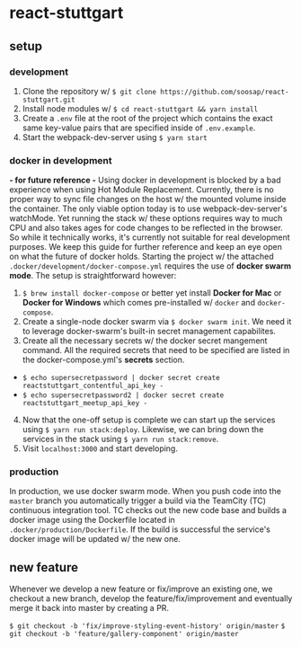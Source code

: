 # react-stuttgart

## setup

### development

1. Clone the repository w/ `$ git clone https://github.com/soosap/react-stuttgart.git`
2. Install node modules w/ `$ cd react-stuttgart && yarn install`
3. Create a `.env` file at the root of the project which contains the exact same key-value pairs that are specified inside of `.env.example`.
4. Start the webpack-dev-server using `$ yarn start`

### docker in development

**- for future reference -**
Using docker in development is blocked by a bad experience when using Hot Module Replacement. Currently, there is no proper way to sync file changes on the host w/ the mounted volume inside the container. The only viable option today is to use webpack-dev-server's watchMode. Yet running the stack w/ these options requires way to much CPU and also takes ages for code changes to be reflected in the browser. So while it technically works, it's currently not suitable for real development purposes. We keep this guide for further reference and keep an eye open on what the future of docker holds.
Starting the project w/ the attached `.docker/development/docker-compose.yml` requires the use of **docker swarm mode**. The setup is straightforward however:
1. `$ brew install docker-compose` or better yet install **Docker for Mac** or **Docker for Windows** which comes pre-installed w/ `docker` and `docker-compose`.
2. Create a single-node docker swarm via `$ docker swarm init`. We need it to leverage docker-swarm's built-in secret management capabilites.
3. Create all the necessary secrets w/ the docker secret mangement command. All the required secrets that need to be specified are listed in the docker-compose.yml's **secrets** section.
  * `$ echo supersecretpassword | docker secret create reactstuttgart_contentful_api_key -`
  * `$ echo supersecretpassword2 | docker secret create reactstuttgart_meetup_api_key -`
4. Now that the one-off setup is complete we can start up the services using `$ yarn run stack:deploy`. Likewise, we can bring down the services in the stack using `$ yarn run stack:remove`.
5. Visit `localhost:3000` and start developing.

### production

In production, we use docker swarm mode. When you push code into the `master` branch you automatically trigger a build via the TeamCity (TC) continuous integration tool. TC checks out the new code base and builds a docker image using the Dockerfile located in `.docker/production/Dockerfile`. If the build is successful the service's docker image will be updated w/ the new one.

## new feature
Whenever we develop a new feature or fix/improve an existing one, we checkout a new branch, develop the feature/fix/improvement and eventually merge it back into master by creating a PR.

`$ git checkout -b 'fix/improve-styling-event-history' origin/master`
`$ git checkout -b 'feature/gallery-component' origin/master`
